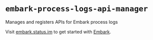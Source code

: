 # `embark-process-logs-api-manager`

Manages and registers APIs for Embark process logs

Visit [embark.status.im](https://embark.status.im/) to get started with
[Embark](https://github.com/embark-framework/embark).
